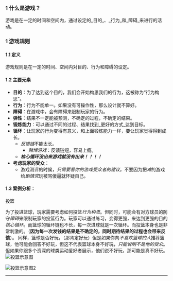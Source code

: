 ### 1 什么是游戏？

游戏是在一定的时间和空间内，通过设定的_目的_、_行为_和_障碍_来进行的活动。

### 1 游戏规则

#### 1.1 定义

游戏规则是在一定的时间、空间内对目的、行为和障碍的设定。

#### 1.2 主要元素

- **目的**：为了达到这个目的，我们会开始构思我们的行为，这被称为“行为构思”。
- **行为**：行为不能单一。如果没有可操作性，那么设计就不算好。
- **障碍**：在游戏中，会有障碍来限制玩家的行为。
- **弹性**：结果不一定能被预测，不确定的过程，不确定的结果。
- **锻炼能力**：可以通过不同的过程、结果找到_更好的方式_达到目标。
- **循环**：让玩家的行为变得有意义，和上面锻炼能力一样，要让玩家觉得得到成长。
    - *反馈链*不能太长。
        - *赌博游戏*：反馈链短，容易上瘾。
    - _**核心循环没出来游戏就没有出来！！！！**_
- **考虑玩家的受众**：
	- 游戏测评的时候，*只需要看你的游戏受众者的建议*，不要因为把*难*的游戏给*剧情党*玩被骂傻逼就怀疑自己。
#### 1.3 案例分析：
投篮

为了投进篮球，玩家需要考虑如何投篮*行为构思*。但同时，可能会有对方球员的防守*障碍*来限制玩家的投篮行为。玩家可以通过练习，变得更强，来达到更强的目的*核心循环*。而篮球的循环链也不长，每一次进球就是一次循环。而投篮本身也是非常刺激的。（**因为每一次发钱的结果是不确定的，同时期待结果的过程也会带来反馈**）。
同样，篮球是否好玩，（那肯定好玩）但是如果你向*不喜欢篮球的人*推荐篮球，他可能会回答不好玩，但这不代表篮球本身不好玩，*只能说明不是他的受众*。但如果你跟多个资深的球类运动爱好者展示，他们说不好玩，那可能是真不好玩。
![投篮示意图](https://cenyi-picture-1317709115.cos.ap-shanghai.myqcloud.com/picture/202310041002960.png)

![投篮示意图2](https://cenyi-picture-1317709115.cos.ap-shanghai.myqcloud.com/picture/202310041017364.png)

---

